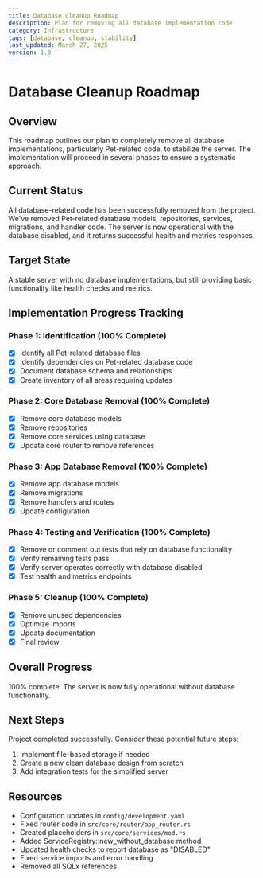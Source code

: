 ```yaml
---
title: Database Cleanup Roadmap
description: Plan for removing all database implementation code
category: Infrastructure
tags: [database, cleanup, stability]
last_updated: March 27, 2025
version: 1.0
---
```


# Database Cleanup Roadmap

## Overview

This roadmap outlines our plan to completely remove all database implementations, particularly Pet-related code, to stabilize the server. The implementation will proceed in several phases to ensure a systematic approach.

## Current Status

All database-related code has been successfully removed from the project. We've removed Pet-related database models, repositories, services, migrations, and handler code. The server is now operational with the database disabled, and it returns successful health and metrics responses.

## Target State

A stable server with no database implementations, but still providing basic functionality like health checks and metrics.

## Implementation Progress Tracking

### Phase 1: Identification (100% Complete)

- [x] Identify all Pet-related database files
- [x] Identify dependencies on Pet-related database code
- [x] Document database schema and relationships
- [x] Create inventory of all areas requiring updates

### Phase 2: Core Database Removal (100% Complete)

- [x] Remove core database models
- [x] Remove repositories
- [x] Remove core services using database
- [x] Update core router to remove references

### Phase 3: App Database Removal (100% Complete)

- [x] Remove app database models
- [x] Remove migrations
- [x] Remove handlers and routes
- [x] Update configuration

### Phase 4: Testing and Verification (100% Complete)

- [x] Remove or comment out tests that rely on database functionality
- [x] Verify remaining tests pass
- [x] Verify server operates correctly with database disabled
- [x] Test health and metrics endpoints

### Phase 5: Cleanup (100% Complete)

- [x] Remove unused dependencies
- [x] Optimize imports
- [x] Update documentation
- [x] Final review

## Overall Progress

100% complete. The server is now fully operational without database functionality.

## Next Steps

Project completed successfully. Consider these potential future steps:

1. Implement file-based storage if needed
2. Create a new clean database design from scratch
3. Add integration tests for the simplified server

## Resources

- Configuration updates in `config/development.yaml`
- Fixed router code in `src/core/router/app_router.rs`
- Created placeholders in `src/core/services/mod.rs`
- Added ServiceRegistry::new_without_database method
- Updated health checks to report database as "DISABLED"
- Fixed service imports and error handling
- Removed all SQLx references 